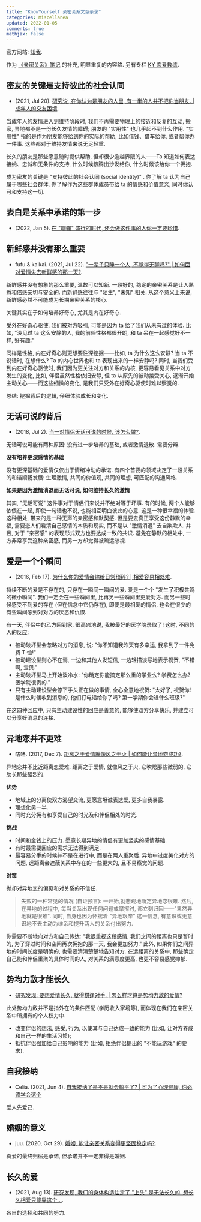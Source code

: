 ```yaml
---
title: "KnowYourself 亲密关系文章杂录"
categories: Miscellanea
updated: 2022-01-05
comments: true
mathjax: false
---
```


官方网站: [知我](https://www.knowyourself.cc/).

作为 [《亲密关系》笔记](https://shiina18.github.io/reading/2021/04/03/notes-intimate/) 的补充, 明显重复的内容略. 另有专栏 [KY 恋爱教练](https://mp.weixin.qq.com/mp/appmsgalbum?__biz=MzA4NjcyMDU1NQ==&action=getalbum&album_id=1610453512268611587&scene=173&subscene=10000&sessionid=0&enterid=1627121752&from_msgid=2247546601&from_itemidx=1&count=3&nolastread=1#wechat_redirect).

<!-- more -->

## 密友的关键是支持彼此的社会认同

- (2021, Jul 20). [研究说, 在你认为是朋友的人里, 有一半的人并不把你当朋友. \| 成年人的交友困境](https://mp.weixin.qq.com/s/GS461f2SJPpLzo9d1pMfVA).

当成年人的友情进入到维持阶段时, 我们不再需要物理上的接近和反复的互动, 搬家, 异地都不是一份长久友情的障碍; 朋友的 "实用性" 也几乎起不到什么作用.  "实用性" 指的是作为朋友能够给到你的实际的帮助, 比如借钱、借车给你, 或者帮你办一件事. 这些都对于维持友情来说无足轻重. 

长久的朋友是那些愿意随时提供帮助, 但却很少逾越界限的人——Ta 知道如何表达接纳、忠诚和无条件的支持, 什么时候该腾出沙发给你, 什么时候该给你一个拥抱. 

成为密友的关键是 "支持彼此的社会认同 (social identity)" . 你了解 ta 认为自己属于哪些社会群体, 你了解作为这些群体成员带给 ta 的情感和价值意义, 同时你认可和支持这一切. 

## 表白是关系中承诺的第一步

- (2022, Jan 5). [在 "聊骚" 盛行的时代, 还会做这件事的人你一定要珍惜](https://mp.weixin.qq.com/s/QFZ2RQW-3kZH2Di3sTTP-g).

## 新鲜感并没有那么重要

- fufu & kaikai. (2021, Jul 22). ["一辈子只睡一个人, 不觉得无聊吗?" \| 如何面对爱情失去新鲜感的那一天?](https://mp.weixin.qq.com/s/-KCoeqp0bgp1qIUtX5ppsg). 

新鲜感并没有想象的那么重要, 温故可以知新. 一段好的, 稳定的亲密关系是让人熟悉和倍感亲切与安全的. 而新鲜感往往与 "陌生", "未知" 相关. 从这个意义上来说, 新鲜感必然不可能成为长期亲密关系的核心. 

关键其实在于如何培养好奇心, 尤其是内在好奇心.

受外在好奇心驱使, 我们被对方吸引, 可能是因为 ta 给了我们从未有过的体验. 比如, "没见过 ta 这么安静的人, 我的前任性格都很开朗, 和 ta 呆在一起感觉好不一样, 好有趣."

同样是性格, 内在好奇心则更想要往深挖掘——比如, ta 为什么这么安静? 当 ta 不说话时, 在想什么? Ta 的内心世界也和 ta 表现出来的一样安静吗? 同时, 当我们受到内在好奇心驱使时, 我们因为更关注对方和关系的内核, 更容易看见关系中对方发生的变化, 比如, 伴侣虽然性格依旧安静, 但 ta 从原先的被动接受关心, 逐渐开始主动关心——而这些细微的变化, 是我们只受外在好奇心驱使时难以察觉的.

总结: 挖掘背后的逻辑, 仔细体验成长和变化.

## 无话可说的背后

- (2018, Jul 2). [当一对情侣无话可说的时候, 该怎么做?](https://www.zhihu.com/question/280272233/answer/432121919).

无话可说可能有两种原因: 没有进一步培养的基础, 或者激情退散. 需要分辨.

**没有培养更深感情的基础**

没有更深基础的爱情仅仅出于情绪冲动的承诺. 有四个首要的领域决定了一段关系的和谐顺畅发展: 生理激情, 共同的价值观, 共同的理想, 可匹配的沟通风格.

**如果是因为激情消退而无话可说, 如何维持长久的激情**

其实, "无话可说" 这件事对于情侣们来说并不绝对等于坏事. 有的时候, 两个人能够依偎在一起, 即使一句话也不说, 也能相互明白彼此的心意. 这是一种很幸福的体验. 这种相处, 带来的是一种无声的亲密感和默契感. 但是要去真正享受这份静默的幸福, 需要恋人们看清自己感情的本质和现实, 而不是以 "激情消退" 去自欺欺人. 并且, 对于 "亲密感" 的表现形式双方也要达成一致的共识. 避免在静默的相处中, 一方非常享受这种亲密感, 而另一方却觉得被疏远忽视. 

## 爱是一个个瞬间

- (2016, Feb 17). [为什么你的爱情会输给日常琐碎? \| 相爱容易相处难](https://mp.weixin.qq.com/s/cZyMLQZkejhp1cv8Xd67Vw).

持续不断的爱是不存在的, 只存在一瞬间一瞬间的爱. 爱是一个个 "发生了积极共鸣的微小瞬间". 我们一定会在一些瞬间里, 比再另一些瞬间里更爱对方. 而另一些时候感受不到爱的存在 (但在信念中它仍存在), 即便是最相爱的情侣, 也会在很少的有些瞬间感到对对方的厌恶和仇恨.

有一天, 伴侣中的乙方回到家, 很高兴地说, 我被最好的医学院录取了! 这时, 不同的人的反应:

- 被动破坏型会忽略对方的消息, 说: "你不知道我昨天有多幸运, 我拿到了一件免费 T 恤!"
- 被动建设型则心不在焉, 一边和其他人发短信, 一边轻描淡写地表示祝贺, "不错啊, 宝贝."
- 主动破坏型马上开始泼冷水: "你确定你能搞定那么重的学业么? 学费怎么办? 医学院很贵的."
- 只有主动建设型会停下手头正在做的事情, 全心全意地祝贺: "太好了, 祝贺你! 是什么时候收到消息的, 他们打电话给你了吗? 第一学期你会进什么班级?"

在这四种回应中, 只有主动建设性的回应是善意的, 能够使双方分享快乐, 并建立可以分享好消息的连接.

## 异地恋并不更难

- 咯咯. (2017, Dec 7). [距离之于爱情就像风之于火 \| 如何能让异地恋成功?](https://mp.weixin.qq.com/s/LhjFfbMVQgBqFHEAGxujUg).

异地恋并不比近距离恋爱难. 距离之于爱情, 就像风之于火, 它吹熄那些微弱的, 它助长那些强烈的.

**优势**

- 地域上的分离使双方渴望交流, 更愿意坦诚表达爱, 更多自我暴露.
- 理想化另一半.
- 同时充分拥有和享受自己的时光及和伴侣相处的时光.

**挑战**

- 时间和金钱上的压力. 愿意长期异地的情侣有更加坚实的感情基础.
- 有时最需要回应的需求无法得到满足.
- 最容易分手的时候并不是在进行中, 而是在两人重聚后. 异地中过度美化对方的问题, 远距离会遮蔽关系中存在的一些更大的, 且不易察觉的问题.

**对策**

抛却对异地恋的偏见和对关系的不信任.

> 失败的一种常见的情况 (自证预言): 一开始,就悲观地断定异地恋很难. 然后, 在异地的过程中, 每当关系出现任何问题或摩擦时, 都立刻归因——"果然异地就是很难". 同时, 自身也因为怀揣着 "异地艰辛" 这一信念, 有意识或无意识地不去主动为维系和提升两人的关系付出努力.

你需要不断地向对方和自己传达: "我很重视这段感情, 我们之间的距离也只是暂时的, 为了穿过时间和空间再次拥抱的那一天, 我会更加努力." 此外, 如果你们之间异地的时间长度是明确的, 也需要清清楚楚地告知对方. 在远距离的关系中, 那些确定自己能和伴侣重聚的具体时间的人, 对关系的满意度更高, 也更不容易感觉抑郁.

## 势均力敌才能长久

- [研究发现: 要想爱情长久, 就得棋逢对手. \| 怎么样才算是势均力敌的爱情?](https://mp.weixin.qq.com/s/zd9Qzk_vZ0yQUlI2AnxerQ)

此处势均力敌并不是指外在的条件匹配 (学历收入家境等), 而体现在我们在亲密关系中所拥有的个人权力中.

- 改变伴侣的想法, 感受, 行为, 以使其与自己达成一致的能力 (比如, 让对方养成和自己一样的生活习惯);
- 抵抗伴侣强加给自己影响的能力 (比如, 拒绝伴侣提出的 "不能玩游戏" 的要求).

## 自我接纳

- Celia. (2021, Jun 4). [自我接纳了是不是就会躺平了? \| 可为了心理健康, 你必须学会这个](https://mp.weixin.qq.com/s/hK6ntvT2R61RF4IJYaP3iQ)

爱人先爱己.

## 婚姻的意义

- juu. (2020, Oct 29). [婚姻, 能让亲密关系变得更坚固稳定吗?](https://mp.weixin.qq.com/s/1VSlD3G_t-kqd_LoyJ2MhA).

真爱的最终归宿是承诺, 但承诺并不一定非得是婚姻.

## 长久的爱

- (2021, Aug 13). [研究发现, 我们的身体构造注定了 "上头" 是无法长久的. 想长久相爱只能靠这个…](https://mp.weixin.qq.com/s/bfqGcB4R53WN7alKwHT9eQ).

各自的选择和共同的努力.
